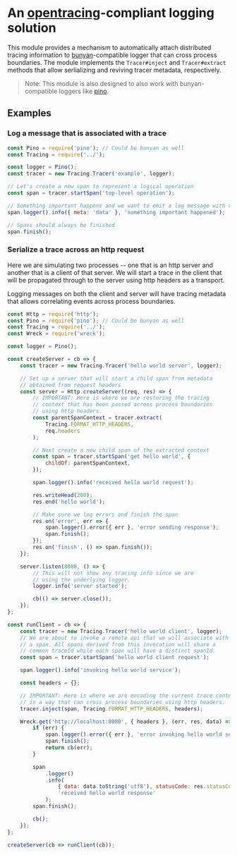 # An [opentracing](http://opentracing.io)-compliant logging solution

This module provides a mechanism to automatically attach distributed tracing information to [bunyan](https://www.npmjs.com/package/bunyan)-compatible logger that can cross process boundaries. The module implements the `Tracer#inject` and `Tracer#extract` methods that allow serlializing and reviving tracer metadata, respectively.

> Note: This module is also designed to also work with bunyan-compatible loggers like [pino](https://www.npmjs.com/package/pino).

## Examples

### Log a message that is associated with a trace

```js
const Pino = require('pino'); // Could be bunyan as well
const Tracing = require('../');

const logger = Pino();
const tracer = new Tracing.Tracer('example', logger);

// Let's create a new span to represent a logical operation
const span = tracer.startSpan('top-level operation');

// Something important happens and we want to emit a log message with tracing data attached
span.logger().info({ meta: 'data' }, 'something important happened');

// Spans should always be finished
span.finish();
```

### Serialize a trace across an http request

Here we are simulating two processes -- one that is an http server and another that is a client of that server. We will start a trace in the client that will be propagated through to the server using http headers as a transport.

Logging messages on both the client and server will have tracing metadata that allows correlating events across process boundaries.

```js
const Http = require('http');
const Pino = require('pino'); // Could be bunyan as well
const Tracing = require('../');
const Wreck = require('wreck');

const logger = Pino();

const createServer = cb => {
    const tracer = new Tracing.Tracer('hello world server', logger);

    // Set up a server that will start a child span from metadata
    // obtained from request headers
    const server = Http.createServer((req, res) => {
        // IMPORTANT: Here is where we are restoring the tracing
        // context that has been passed across process boundaries
        // using http headers.
        const parentSpanContext = tracer.extract(
            Tracing.FORMAT_HTTP_HEADERS,
            req.headers
        );

        // Next create a new child span of the extracted context
        const span = tracer.startSpan('get hello world', {
            childOf: parentSpanContext,
        });

        span.logger().info('received hello world request');

        res.writeHead(200);
        res.end('hello world');

        // Make sure we log errors and finish the span
        res.on('error', err => {
            span.logger().error({ err }, 'error sending response');
            span.finish();
        });
        res.on('finish', () => span.finish());
    });

    server.listen(8080, () => {
        // This will not show any tracing info since we are
        // using the underlying logger.
        logger.info('server started');

        cb(() => server.close());
    });
};

const runClient = cb => {
    const tracer = new Tracing.Tracer('hello world client', logger);
    // We are about to invoke a remote api that we will associate with
    // a span. All spans derived from this invocation will share a
    // common traceId while each span will have a distinct spanId.
    const span = tracer.startSpan('hello world client request');

    span.logger().info('invoking hello world service');

    const headers = {};

    // IMPORTANT: Here is where we are encoding the current trace context
    // in a way that can cross process boundaries using http headers.
    tracer.inject(span, Tracing.FORMAT_HTTP_HEADERS, headers);

    Wreck.get('http://localhost:8080', { headers }, (err, res, data) => {
        if (err) {
            span.logger().error({ err }, 'error invoking hello world service');
            span.finish();
            return cb(err);
        }

        span
            .logger()
            .info(
                { data: data.toString('utf8'), statusCode: res.statusCode },
                'received hello world response'
            );
        span.finish();

        cb();
    });
};

createServer(cb => runClient(cb));
```
